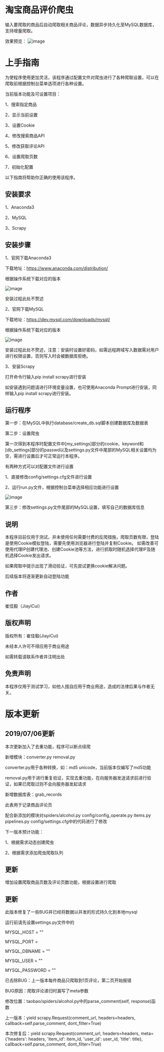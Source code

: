 淘宝商品评价爬虫
===============
输入要爬取的商品后自动爬取相关商品评论，数据异步持久化至MySQL数据库，支持增量爬取。

效果预览：
![image](https://github.com/cjy0630/taobao/blob/master/taobao/images/taobaoSpider.gif)

上手指南
=======
为使程序使用更加灵活，该程序通过配置文件对爬虫进行了各种爬取设置，可以在爬取前根据控制台菜单选项进行各种设置。

当前版本功能及可设置项目：

1、搜索指定商品

2、显示当前设置

3、设置Cookie

4、修改搜索商品API

5、修改获取评论API

6、设置爬取页数

7、初始化配置

以下指南将帮助你正确的使用该程序。

安装要求
-------
1、Anaconda3

2、MySQL

3、Scrapy

安装步骤
-------
1、官网下载Anaconda3

下载地址：https://www.anaconda.com/distribution/

根据操作系统下载对应的版本

![image](https://github.com/cjy0630/taobao/blob/master/taobao/images/anaconda_download.png)

安装过程此处不赘述

2、官网下载MySQL

下载地址：https://dev.mysql.com/downloads/mysql/

根据操作系统下载对应的版本

![image](https://github.com/cjy0630/taobao/blob/master/taobao/images/mysql_download.png)

安装过程此处不赘述，注意：安装时设置好密码，如需远程跨域写入数据需对用户进行权限设置，否则写入时会被数据库拒绝。

3、安装Scrapy

打开命令行输入pip install scrapy进行安装

如安装遇到问题请进行环境变量设置，也可使用Anaconda Prompt进行安装，同样输入pip install scrapy进行安装。

运行程序
-------
第一步：在MySQL中执行database/create_db.sql脚本创建数据库及数据表

第二步：设置爬虫

第一次得到本程序时配置文件中[my_settings]部分的cookie、keyword和[db_settings]部分的passwd以及settings.py文件中尾部的MySQL相关设置均为空，需进行设置后才可正常运行本程序。

有两种方式可以对配置文件进行设置

1、直接修改config/settings.cfg文件进行设置

2、运行run.py文件，根据控制台菜单选择相应功能进行设置

![image](https://github.com/cjy0630/taobao/blob/master/taobao/images/settings_menu.png)

第三步：修改settings.py文件尾部的MySQL设置，填写自己的数据库信息

说明
---
本程序目前仅用于测试，并未使用任何需要付费的反爬措施，爬取页数有限，登陆是使用Cookie模拟登陆，需要先使用浏览器进行登陆并复制Cookie。
如需改善可使用代理IP创建代理池、创建Cookie池等方法，进行抓取时随机选择代理IP及随机选择Cookie发出请求。

如果爬取中提示出现了滑动验证，可先尝试更换cookie解决问题。

后续版本将逐渐更新自动登陆功能

作者
---
崔佳毅（JiayiCui）

版权声明
-------
版权所有：崔佳毅(JiayiCui)

未经本人许可不得应用于商业用途

如需转载请联系作者并注明出处

免责声明
-------
本程序仅用于测试学习，如他人擅自应用于商业用途，造成的法律后果与作者无关。


版本更新
=======

2019/07/06更新
--------------
本次更新加入了去重功能，程序可以断点续爬

新增模块：converter.py  removal.py

converter.py用于各种转换，如：md5  unicode，当前版本仅编写了md5功能

removal.py用于进行重复验证，实现去重功能，在向服务器发送请求前进行验证，如果已爬取过则不会向服务器发起请求

新增数据库表：grab_records

此表用于记录商品评论页

配合新添加的模块对spiders/alcohol.py  config/config_operate.py  items.py  pipelines.py  config/settings.cfg中的代码进行了修改



下一版本预计功能：

1、根据需求动态创建爬虫

2、根据需求添加爬虫爬取队列


更新
----
增加设置爬取商品页数及评论页数功能，根据设置进行爬取



更新
----
此版本修复了一些BUG并已经将数据以并发的形式持久化到本地mysql

运行前请先设置settings.py文件中的

MYSQL_HOST = ""

MYSQL_PORT = 

MYSQL_DBNAME = ""

MYSQL_USER = ""

MYSQL_PASSWORD = ""

已去除BUG：上一版本每件商品只爬取到1页评论，第二页开始报错

BUG原因：爬取评论递归时漏写了meta参数

修改位置：taobao/spiders/alcohol.py中的parse_comment(self, response)函数

上一版本：yield scrapy.Request(comment_url, headers=headers, callback=self.parse_comment, dont_filter=True)

本次修复后：yield scrapy.Request(comment_url, headers=headers, meta={'headers': headers, 'item_id': item_id, 'user_id': user_id, 'title': title}, callback=self.parse_comment, dont_filter=True)
